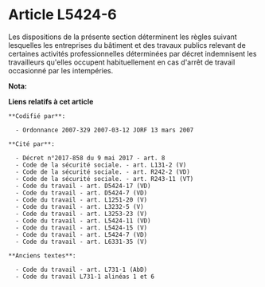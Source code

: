 # Article L5424-6

Les dispositions de la présente section déterminent les règles suivant lesquelles les entreprises du bâtiment et des travaux
publics relevant de certaines activités professionnelles déterminées par décret indemnisent les travailleurs qu'elles
occupent habituellement en cas d'arrêt de travail occasionné par les intempéries.

**Nota:**



**Liens relatifs à cet article**

	**Codifié par**:

	  - Ordonnance 2007-329 2007-03-12 JORF 13 mars 2007

	**Cité par**:

	  - Décret n°2017-858 du 9 mai 2017 - art. 8
	  - Code de la sécurité sociale. - art. L131-2 (V)
	  - Code de la sécurité sociale. - art. R242-2 (VD)
	  - Code de la sécurité sociale. - art. R243-11 (VT)
	  - Code du travail - art. D5424-17 (VD)
	  - Code du travail - art. D5424-7 (VD)
	  - Code du travail - art. L1251-20 (V)
	  - Code du travail - art. L3232-5 (V)
	  - Code du travail - art. L3253-23 (V)
	  - Code du travail - art. L5424-11 (VD)
	  - Code du travail - art. L5424-15 (V)
	  - Code du travail - art. L5424-7 (VD)
	  - Code du travail - art. L6331-35 (V)

	**Anciens textes**:

	  - Code du travail - art. L731-1 (AbD)
	  - Code du travail L731-1 alinéas 1 et 6
